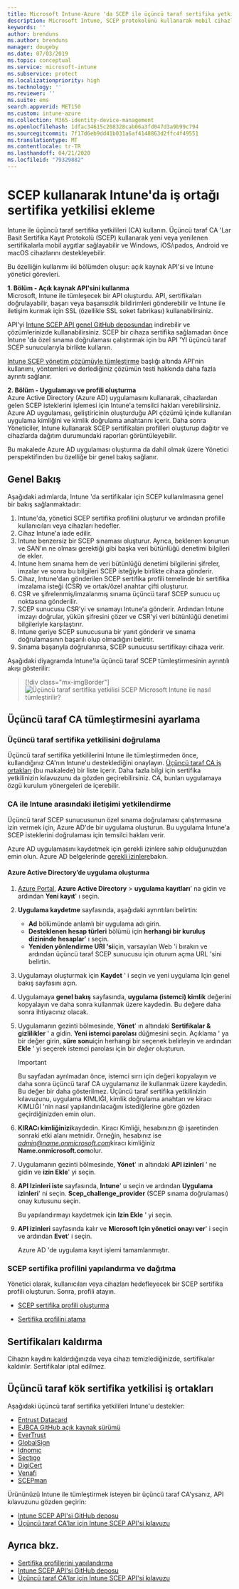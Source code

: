 ```yaml
---
title: Microsoft Intune-Azure 'da SCEP ile üçüncü taraf sertifika yetkilileri (CA) kullanma | Microsoft Docs
description: Microsoft Intune, SCEP protokolünü kullanarak mobil cihazlara sertifika vermek için bir satıcı veya üçüncü taraf sertifika yetkilisi (CA) ekleyebilirsiniz. Bu genel bakışta, bir Azure Active Directory (Azure AD) uygulaması Microsoft Intune'a sertifikaları doğrulamak için izinler verir. Ardından, sertifikaları vermek için SCEP sunucunuzun kurulumunda AAD uygulamasının uygulama kimliğini, kimlik doğrulama anahtarını ve kiracı kimliğini kullanın.
keywords: ''
author: brenduns
ms.author: brenduns
manager: dougeby
ms.date: 07/03/2019
ms.topic: conceptual
ms.service: microsoft-intune
ms.subservice: protect
ms.localizationpriority: high
ms.technology: ''
ms.reviewer: ''
ms.suite: ems
search.appverid: MET150
ms.custom: intune-azure
ms.collection: M365-identity-device-management
ms.openlocfilehash: 1dfac34615c208328cab06a3fd047d3a9b99c794
ms.sourcegitcommit: 7f17d6eb9dd41b031a6af4148863d2ffc4f49551
ms.translationtype: MT
ms.contentlocale: tr-TR
ms.lasthandoff: 04/21/2020
ms.locfileid: "79329882"
---
```

# <a name="add-partner-certification-authority-in-intune-using-scep"></a>SCEP kullanarak Intune'da iş ortağı sertifika yetkilisi ekleme

Intune ile üçüncü taraf sertifika yetkilileri (CA) kullanın. Üçüncü taraf CA 'Lar Basit Sertifika Kayıt Protokolü (SCEP) kullanarak yeni veya yenilenen sertifikalarla mobil aygıtlar sağlayabilir ve Windows, iOS/ıpados, Android ve macOS cihazlarını destekleyebilir.

Bu özelliğin kullanımı iki bölümden oluşur: açık kaynak API'si ve Intune yönetici görevleri.

**1. Bölüm - Açık kaynak API'sini kullanma**  
Microsoft, Intune ile tümleşecek bir API oluşturdu. API, sertifikaları doğrulayabilir, başarı veya başarısızlık bildirimleri gönderebilir ve Intune ile iletişim kurmak için SSL (özellikle SSL soket fabrikası) kullanabilirsiniz.

API'yi [Intune SCEP API genel GitHub deposundan](https://github.com/Microsoft/Intune-Resource-Access/tree/develop/src/CsrValidation) indirebilir ve çözümlerinizde kullanabilirsiniz. SCEP bir cihaza sertifika sağlamadan önce Intune 'da özel sınama doğrulaması çalıştırmak için bu API 'YI üçüncü taraf SCEP sunucularıyla birlikte kullanın.

[Intune SCEP yönetim çözümüyle tümleştirme](scep-libraries-apis.md) başlığı altında API'nin kullanımı, yöntemleri ve derlediğiniz çözümün testi hakkında daha fazla ayrıntı sağlanır.

**2. Bölüm - Uygulamayı ve profili oluşturma**  
Azure Active Directory (Azure AD) uygulamasını kullanarak, cihazlardan gelen SCEP isteklerini işlemesi için Intune'a temsilci hakları verebilirsiniz. Azure AD uygulaması, geliştiricinin oluşturduğu API çözümü içinde kullanılan uygulama kimliğini ve kimlik doğrulama anahtarını içerir. Daha sonra Yöneticiler, Intune kullanarak SCEP sertifikaları profilleri oluşturup dağıtır ve cihazlarda dağıtım durumundaki raporları görüntüleyebilir.

Bu makalede Azure AD uygulaması oluşturma da dahil olmak üzere Yönetici perspektifinden bu özelliğe bir genel bakış sağlanır.

## <a name="overview"></a>Genel Bakış

Aşağıdaki adımlarda, Intune 'da sertifikalar için SCEP kullanılmasına genel bir bakış sağlanmaktadır:

1. Intune'da, yönetici SCEP sertifika profilini oluşturur ve ardından profille kullanıcıları veya cihazları hedefler.
2. Cihaz Intune'a iade edilir.
3. Intune benzersiz bir SCEP sınaması oluşturur. Ayrıca, beklenen konunun ve SAN'ın ne olması gerektiği gibi başka veri bütünlüğü denetimi bilgileri de ekler.
4. Intune hem sınama hem de veri bütünlüğü denetimi bilgilerini şifreler, imzalar ve sonra bu bilgileri SCEP isteğiyle birlikte cihaza gönderir.
5. Cihaz, Intune'dan gönderilen SCEP sertifika profili temelinde bir sertifika imzalama isteği (CSR) ve ortak/özel anahtar çifti oluşturur.
6. CSR ve şifrelenmiş/imzalanmış sınama üçüncü taraf SCEP sunucu uç noktasına gönderilir.
7. SCEP sunucusu CSR'yi ve sınamayı Intune'a gönderir. Ardından Intune imzayı doğrular, yükün şifresini çözer ve CSR'yi veri bütünlüğü denetimi bilgileriyle karşılaştırır.
8. Intune geriye SCEP sunucusuna bir yanıt gönderir ve sınama doğrulamasının başarılı olup olmadığını belirtir.  
9. Sınama başarıyla doğrulanırsa, SCEP sunucusu sertifikayı cihaza verir.

Aşağıdaki diyagramda Intune'la üçüncü taraf SCEP tümleştirmesinin ayrıntılı akışı gösterilir:

> [!div class="mx-imgBorder"]
> ![Üçüncü taraf sertifika yetkilisi SCEP Microsoft Intune ile nasıl tümleştirilir?](./media/certificate-authority-add-scep-overview/scep-certificate-vendor-integration.png)

## <a name="set-up-third-party-ca-integration"></a>Üçüncü taraf CA tümleştirmesini ayarlama

### <a name="validate-third-party-certification-authority"></a>Üçüncü taraf sertifika yetkilisini doğrulama

Üçüncü taraf sertifika yetkililerini Intune ile tümleştirmeden önce, kullandığınız CA'nın Intune'u desteklediğini onaylayın. [Üçüncü taraf CA iş ortakları](#third-party-certification-authority-partners) (bu makalede) bir liste içerir. Daha fazla bilgi için sertifika yetkilinizin kılavuzunu da gözden geçirebilirsiniz. CA, bunları uygulamaya özgü kurulum yönergeleri de içerebilir.

### <a name="authorize-communication-between-ca-and-intune"></a>CA ile Intune arasındaki iletişimi yetkilendirme

Üçüncü taraf SCEP sunucusunun özel sınama doğrulaması çalıştırmasına izin vermek için, Azure AD'de bir uygulama oluşturun. Bu uygulama Intune'a SCEP isteklerini doğrulaması için temsilci hakları verir.

Azure AD uygulamasını kaydetmek için gerekli izinlere sahip olduğunuzdan emin olun. Azure AD belgelerinde [gerekli izinlere](https://docs.microsoft.com/azure/azure-resource-manager/resource-group-create-service-principal-portal#required-permissions)bakın.

#### <a name="create-an-application-in-azure-active-directory"></a>Azure Active Directory’de uygulama oluşturma  

1. [Azure Portal](https://portal.azure.com), **Azure Active Directory** > **uygulama kayıtları**' na gidin ve ardından **Yeni kayıt**' ı seçin.  

2. **Uygulama kaydetme** sayfasında, aşağıdaki ayrıntıları belirtin:  
   - **Ad** bölümünde anlamlı bir uygulama adı girin.  
   - **Desteklenen hesap türleri** bölümü için **herhangi bir kuruluş dizininde hesaplar**' ı seçin.  
   - **Yeniden yönlendirme URI 'si**için, varsayılan Web 'i bırakın ve ardından üçüncü taraf SCEP sunucusu için oturum açma URL 'sini belirtin.  

3. Uygulamayı oluşturmak için **Kaydet** ' i seçin ve yeni uygulama Için genel bakış sayfasını açın.  

4. Uygulamaya **genel bakış** sayfasında, **uygulama (istemci) kimlik** değerini kopyalayın ve daha sonra kullanmak üzere kaydedin. Bu değere daha sonra ihtiyacınız olacak.  

5. Uygulamanın gezinti bölmesinde, **Yönet**' ın altındaki **Sertifikalar & gizlilikler** ' a gidin. **Yeni istemci parolası** düğmesini seçin. Açıklama ' ya bir değer girin, **süre sonu**için herhangi bir seçenek belirleyin ve ardından **Ekle** ' yi seçerek istemci parolası için bir *değer* oluşturun. 
   > [!IMPORTANT]  
   > Bu sayfadan ayrılmadan önce, istemci sırrı için değeri kopyalayın ve daha sonra üçüncü taraf CA uygulamanız ile kullanmak üzere kaydedin. Bu değer bir daha gösterilmez. Üçüncü taraf sertifika yetkilinizin kılavuzunu, uygulama KIMLIĞI, kimlik doğrulama anahtarı ve kiracı KIMLIĞI 'nin nasıl yapılandırılacağını istediğlerine göre gözden geçirdiğinizden emin olun.  

6. **KIRACı kimliğinizi**kaydedin. Kiracı Kimliği, hesabınızın @ işaretinden sonraki etki alanı metnidir. Örneğin, hesabınız ise *admin@name.onmicrosoft.com*kiracı kimliğiniz **Name.onmicrosoft.com**olur.  

7. Uygulamanın gezinti bölmesinde, **Yönet**' ın altındaki **API izinleri** ' ne gidin ve **izin Ekle**' yi seçin.  

8. **API Izinleri iste** sayfasında, **Intune**' u seçin ve ardından **Uygulama izinleri**' ni seçin. **Scep_challenge_provider** (SCEP sınama doğrulaması) onay kutusunu seçin.  

   Bu yapılandırmayı kaydetmek için **Izin Ekle** ' yi seçin.  

9. **API izinleri** sayfasında kalır ve **Microsoft Için yönetici onayı ver**' i seçin ve ardından **Evet**' i seçin.  
   
   Azure AD 'de uygulama kayıt işlemi tamamlanmıştır.





### <a name="configure-and-deploy-a-scep-certificate-profile"></a>SCEP sertifika profilini yapılandırma ve dağıtma
Yönetici olarak, kullanıcıları veya cihazları hedefleyecek bir SCEP sertifika profili oluşturun. Sonra, profili atayın.

- [SCEP sertifika profili oluşturma](certificates-profile-scep.md#create-a-scep-certificate-profile)

- [Sertifika profilini atama](certificates-profile-scep.md#assign-the-certificate-profile)

## <a name="removing-certificates"></a>Sertifikaları kaldırma

Cihazın kaydını kaldırdığınızda veya cihazı temizlediğinizde, sertifikalar kaldırılır. Sertifikalar iptal edilmez.

## <a name="third-party-certification-authority-partners"></a>Üçüncü taraf kök sertifika yetkilisi iş ortakları
Aşağıdaki üçüncü taraf sertifika yetkilileri Intune'u destekler:

- [Entrust Datacard](https://go.entrustdatacard.com/pki/intune/)
- [EJBCA GitHub açık kaynak sürümü](https://github.com/agerbergt/intune-ejbca-connector)
- [EverTrust](https://evertrust.fr/en/products/)
- [GlobalSign](https://downloads.globalsign.com/acton/attachment/2674/f-6903f60b-9111-432d-b283-77823cc65500/1/-/-/-/-/globalsign-aeg-microsoft-intune-integration-guide.pdf)
- [Idnomıc](https://www.idnomic.com/)
- [Sectıgo](https://sectigo.com/products)
- [DigiCert](https://knowledge.digicert.com/tutorials/microsoft-intune.html)
- [Venafi](https://www.venafi.com/platform/enterprise-mobility)
- [SCEPman](https://azuremarketplace.microsoft.com/marketplace/apps/gluckkanja.scepman)

Ürününüzü Intune ile tümleştirmek isteyen bir üçüncü taraf CA'ysanız, API kılavuzunu gözden geçirin:

- [Intune SCEP API'si GitHub deposu](https://github.com/Microsoft/Intune-Resource-Access/tree/develop/src/CsrValidation)
- [Üçüncü taraf CA'lar için Intune SCEP API'si kılavuzu](scep-libraries-apis.md)

## <a name="see-also"></a>Ayrıca bkz.

- [Sertifika profillerini yapılandırma](certificates-scep-configure.md)
- [Intune SCEP API'si GitHub deposu](https://github.com/Microsoft/Intune-Resource-Access/tree/develop/src/CsrValidation)
- [Üçüncü taraf CA'lar için Intune SCEP API'si kılavuzu](scep-libraries-apis.md)
